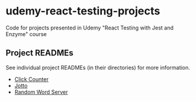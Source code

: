 # udemy-react-testing-projects
Code for projects presented in Udemy "React Testing with Jest and Enzyme" course

## Project READMEs
See individual project READMEs (in their directories) for more information. 

  * [Click Counter](https://github.com/flyrightsister/udemy-react-testing-projects/blob/master/click-counter/README.md)
  * [Jotto](https://github.com/flyrightsister/udemy-react-testing-projects/blob/master/jotto/README.md)
  * [Random Word Server](https://github.com/flyrightsister/udemy-react-testing-projects/blob/master/random-word-server/README.md)